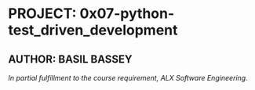# PROJECT: 0x07-python-test_driven_development

## AUTHOR: BASIL BASSEY

*In partial fulfillment to the course requirement, ALX Software Engineering.*
